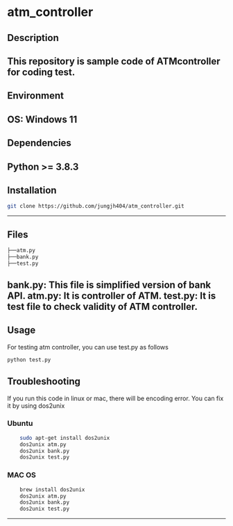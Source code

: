 # atm_controller
## Description
This repository is sample code of ATMcontroller for coding test.
------------
## Environment
OS: Windows 11
------------
## Dependencies
Python >= 3.8.3
------------
## Installation
```bash
git clone https://github.com/jungjh404/atm_controller.git
```
------------
## Files
```bash
├──atm.py
├──bank.py
├──test.py

```
bank.py: This file is simplified version of bank API.
atm.py: It is controller of ATM.
test.py: It is test file to check validity of ATM controller.
------------
## Usage
For testing atm controller, you can use test.py as follows

```bash
python test.py
```
## Troubleshooting
If you run this code in linux or mac, there will be encoding error.
You can fix it by using dos2unix
### Ubuntu
```bash
    sudo apt-get install dos2unix
    dos2unix atm.py
    dos2unix bank.py
    dos2unix test.py
```

### MAC OS
```bash
    brew install dos2unix
    dos2unix atm.py
    dos2unix bank.py
    dos2unix test.py
```
------------